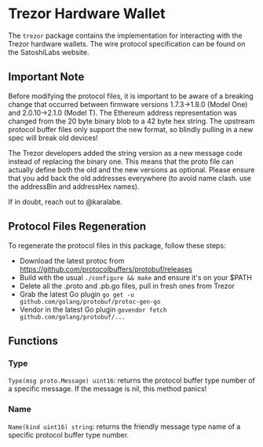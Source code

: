 # Trezor Hardware Wallet

The `trezor` package contains the implementation for interacting with the Trezor hardware wallets. The wire protocol specification can be found on the SatoshiLabs website.

## Important Note

Before modifying the protocol files, it is important to be aware of a breaking change that occurred between firmware versions 1.7.3->1.8.0 (Model One) and 2.0.10->2.1.0 (Model T). The Ethereum address representation was changed from the 20 byte binary blob to a 42 byte hex string. The upstream protocol buffer files only support the new format, so blindly pulling in a new spec will break old devices!

The Trezor developers added the string version as a new message code instead of replacing the binary one. This means that the proto file can actually define both the old and the new versions as optional. Please ensure that you add back the old addresses everywhere (to avoid name clash. use the addressBin and addressHex names).

If in doubt, reach out to @karalabe.

## Protocol Files Regeneration

To regenerate the protocol files in this package, follow these steps:

- Download the latest protoc from https://github.com/protocolbuffers/protobuf/releases
- Build with the usual `./configure && make` and ensure it's on your $PATH
- Delete all the .proto and .pb.go files, pull in fresh ones from Trezor
- Grab the latest Go plugin `go get -u github.com/golang/protobuf/protoc-gen-go`
- Vendor in the latest Go plugin `govendor fetch github.com/golang/protobuf/...`

## Functions

### Type

`Type(msg proto.Message) uint16`: returns the protocol buffer type number of a specific message. If the message is nil, this method panics!

### Name

`Name(kind uint16) string`: returns the friendly message type name of a specific protocol buffer type number.